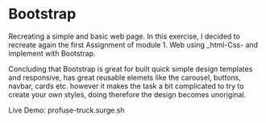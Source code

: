 # Bootstrap
Recreating a simple and basic web page.
In this exercise, I decided to recreate again the first Assignment of module 1. Web using _html-Css- and implement with Bootstrap. 

Concluding that
Bootstrap is great for   built  quick simple design templates and responsive, 
has great reusable elemets like the carousel, buttons, navbar, cards etc.
however it makes the task a bit complicated to try to create your own styles, doing therefore the design becomes unoriginal.

Live Demo: profuse-truck.surge.sh
